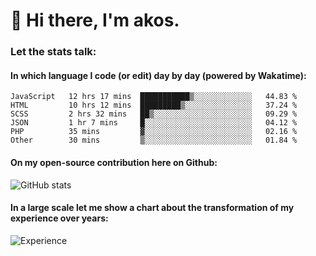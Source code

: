 # 👋 Hi there, I'm akos. 


### Let the stats talk:


#### In which language I code (or edit) day by day (powered by Wakatime): 

<!--START_SECTION:waka-->

```text
JavaScript   12 hrs 17 mins  ███████████▒░░░░░░░░░░░░░   44.83 %
HTML         10 hrs 12 mins  █████████▒░░░░░░░░░░░░░░░   37.24 %
SCSS         2 hrs 32 mins   ██▒░░░░░░░░░░░░░░░░░░░░░░   09.29 %
JSON         1 hr 7 mins     █░░░░░░░░░░░░░░░░░░░░░░░░   04.12 %
PHP          35 mins         ▓░░░░░░░░░░░░░░░░░░░░░░░░   02.16 %
Other        30 mins         ▒░░░░░░░░░░░░░░░░░░░░░░░░   01.84 %
```

<!--END_SECTION:waka-->

#### On my open-source contribution here on Github:
 
![GitHub stats](https://github-readme-stats.vercel.app/api?username=akosbalasko)

#### In a large scale let me show a chart about the transformation of my experience over years:   

![Experience](https://cr-skills-chart-widget.azurewebsites.net/api/api?username=akosbalasko)
